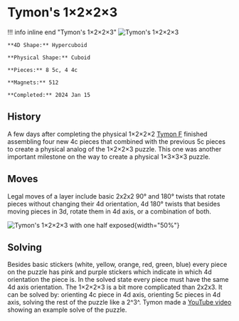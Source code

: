 # Tymon's 1×2×2×3

!!! info inline end "Tymon's 1×2×2×3"
    ![Tymon's 1×2×2×3](https://assets.hypercubing.xyz/img/phys/tymon_1x2x2x3.jpeg)

    **4D Shape:** Hypercuboid

    **Physical Shape:** Cuboid

    **Pieces:** 8 5c, 4 4c

    **Magnets:** 512

    **Completed:** 2024 Jan 15

## History

A few days after completing the physical 1×2×2×2 [Tymon F](https://hypercubing.xyz/leaderboards/solvers/tymofro/) finished assembling four new 4c pieces that combined with the previous 5c pieces to create a physical analog of the 1×2×2×3 puzzle. This one was another important milestone on the way to create a physical 1×3×3×3 puzzle.

## Moves

Legal moves of a layer include basic 2x2x2 90° and 180° twists that rotate pieces without changing their 4d orientation, 4d 180° twists that besides moving pieces in 3d, rotate them in 4d axis, or a combination of both.

![Tymon's 1×2×2×3 with one half exposed](https://assets.hypercubing.xyz/img/phys/tymon_1x2x2x3_split.jpeg){width="50%"}

## Solving

Besides basic stickers (white, yellow, orange, red, green, blue) every piece on the puzzle has pink and purple stickers which indicate in which 4d orientation the piece is. In the solved state every piece must have the same 4d axis orientation. The 1×2×2×3 is a bit more complicated than 2x2x3. It can be solved by: orienting 4c piece in 4d axis, orienting 5c pieces in 4d axis, solving the rest of the puzzle like a 2^3^. Tymon made a [YouTube video](https://youtu.be/TytFuKXL_Xg) showing an example solve of the puzzle.

